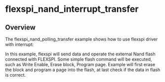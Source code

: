 # flexspi_nand_interrupt_transfer

## Overview
The flexspi_nand_polling_transfer example shows how to use flexspi driver with interrupt:

In this example, flexspi will send data and operate the external Nand flash connected with FLEXSPI. Some simple flash command will
be executed, such as Write Enable, Erase block, Program page.
Example will first erase the block and program a page into the flash, at last check if the data in flash is correct.